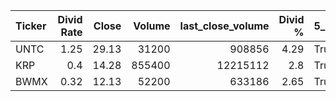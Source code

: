 | Ticker   |   Divid Rate |   Close |   Volume |   last_close_volume |   Divid % | 5_Days_pos   | above_SMA_50   |
|:---------|-------------:|--------:|---------:|--------------------:|----------:|:-------------|:---------------|
| UNTC     |         1.25 |   29.13 |    31200 |              908856 |      4.29 | True         | True           |
| KRP      |         0.4  |   14.28 |   855400 |            12215112 |      2.8  | True         | False          |
| BWMX     |         0.32 |   12.13 |    52200 |              633186 |      2.65 | True         | True           |